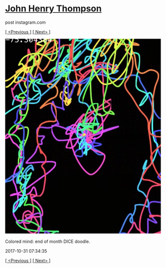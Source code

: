 # [John Henry Thompson](../README.md)
post instagram.com

[[ <Previous ]](2017-10-31-2.md) [[ Next> ]](2017-10-29-1.md)

[![](../media/2017-10-31/Colored-mind-end-of-month-DICE-doodle-2.jpg)](../README.md)

Colored mind: end of month DICE doodle.

2017-10-31 07:34:35

[[ <Previous ]](2017-10-31-2.md) [[ Next> ]](2017-10-29-1.md)